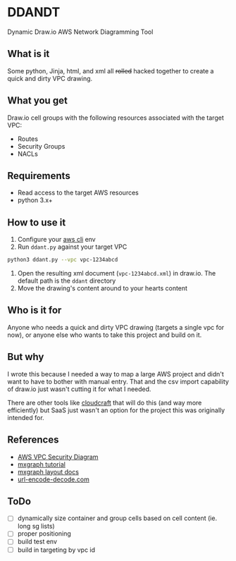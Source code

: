 # DDANDT

Dynamic Draw.io AWS Network Diagramming Tool

## What is it

Some python, Jinja, html, and xml all ~~rolled~~ hacked together to create a quick and dirty VPC drawing.

## What you get

Draw.io cell groups with the following resources associated with the target VPC:

- Routes
- Security Groups
- NACLs

## Requirements

- Read access to the target AWS resources
- python 3.x+

## How to use it

1. Configure your [aws cli](https://docs.aws.amazon.com/cli/latest/userguide/cli-chap-configure.html#cli-quick-configuration) env
2. Run `ddant.py` against your target VPC

```bash
python3 ddant.py --vpc vpc-1234abcd
```

1. Open the resulting xml document (`vpc-1234abcd.xml`) in draw.io. The default path is the `ddant` directory
2. Move the drawing's content around to your hearts content

## Who is it for

Anyone who needs a quick and dirty VPC drawing (targets a single vpc for now), or anyone else who wants to take this project and build on it.

## But why

I wrote this because I needed a way to map a large AWS project and didn't want to have to bother with manual entry. That and the csv import capability of draw.io just wasn't cutting it for what I needed.

There are other tools like [cloudcraft](https://cloudcraft.co/) that will do this (and way more efficiently) but SaaS just wasn't an option for the project this was originally intended for.

## References

- [AWS VPC Security Diagram](https://docs.aws.amazon.com/vpc/latest/userguide/images/security-diagram.png)
- [mxgraph tutorial](https://jgraph.github.io/mxgraph/docs/tutorial.html)
- [mxgraph layout docs](https://jgraph.github.io/mxgraph/docs/js-api/files/layout/mxStackLayout-js.html)
- [url-encode-decode.com](https://www.url-encode-decode.com/)

## ToDo

- [ ] dynamically size container and group cells based on cell content (ie. long sg lists)
- [ ] proper positioning
- [ ] build test env
- [ ] build in targeting by vpc id
